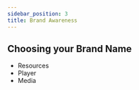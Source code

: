 ```yaml
---
sidebar_position: 3
title: Brand Awareness
---
```


## Choosing your Brand Name

- Resources
- Player
- Media
